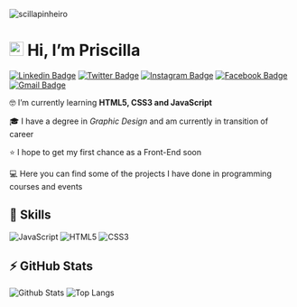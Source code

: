 <p align="left"><img src="https://komarev.com/ghpvc/?username=scillapinheiro" alt="scillapinheiro" /></p>


# <img src="https://media.giphy.com/media/hvRJCLFzcasrR4ia7z/giphy.gif" width="25px"> Hi, I’m Priscilla

[![Linkedin Badge](https://img.shields.io/badge/-scillapinheiro-0e76a8?style=flat-square&logo=Linkedin&logoColor=white&link=https://www.linkedin.com/in/scillapinheiro/)](https://www.linkedin.com/in/scillapinheiro/)
[![Twitter Badge](https://img.shields.io/badge/-scillapinheiro-00acee?style=flat-square&logo=twitter&logoColor=white&link=https://www.twitter.com/scillapinheiro/)](https://twitter.com/scillapinheiro)
[![Instagram Badge](https://img.shields.io/badge/-scillapinheiro-833AB4?style=flat-square&logo=instagram&logoColor=white&link=https://www.instagram.com/scillapinheiro/)](https://instagram.com/scillapinheiro)
[![Facebook Badge](https://img.shields.io/badge/-scillapinheiro-3b5998?style=flat-square&logo=facebook&logoColor=white&link=https://www.facebook.com/scillapinheiro/)](https://facebook.com/scillapinheiro)
[![Gmail Badge](https://img.shields.io/badge/-scillapinheiro@gmail.com-c14438?style=flat-square&logo=Gmail&logoColor=white&link=mailto:scillapinheiro@gmail.com)](mailto:scillapinheiro@gmail.com)


🤓 I’m currently learning **HTML5, CSS3 and JavaScript**

🎓 I have a degree in *Graphic Design* and am currently in transition of career

⭐ I hope to get my first chance as a Front-End soon

💻 Here you can find some of the projects I have done in programming courses and events


## 🚀 Skills

![JavaScript](https://img.shields.io/badge/-JavaScript-black?style=flat-square&logo=javascript)
![HTML5](https://img.shields.io/badge/-HTML5-E34F26?style=flat-square&logo=html5&logoColor=white)
![CSS3](https://img.shields.io/badge/-CSS3-1572B6?style=flat-square&logo=css3)


## ⚡ GitHub Stats

![Github Stats](https://github-readme-stats.vercel.app/api?username=scillapinheiro&show_icons=true&count_private=true&show_icons=true&include_all_commits=true)
![Top Langs](https://github-readme-stats.vercel.app/api/top-langs/?username=scillapinheiro&hide=TeX&layout=compact)
